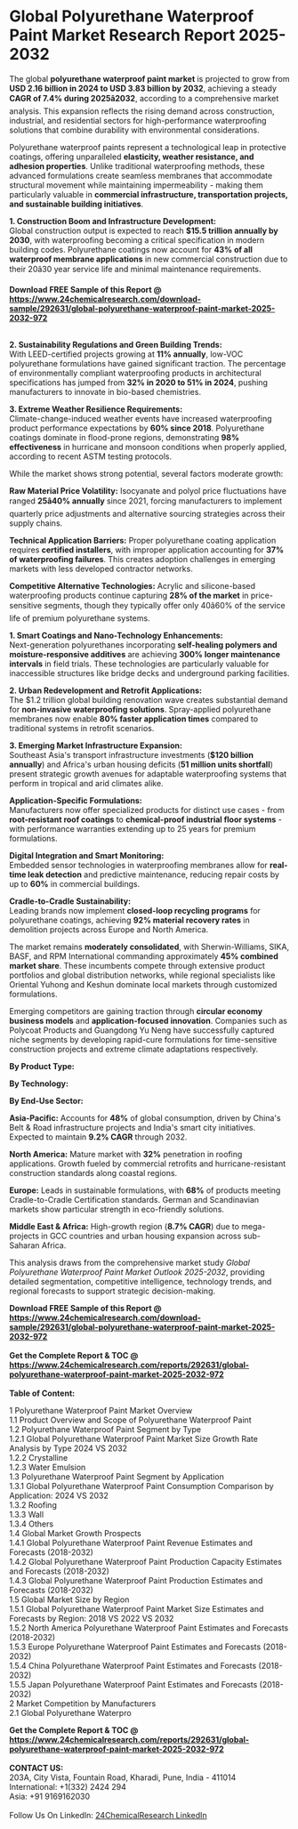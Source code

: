 <h1>Global Polyurethane Waterproof Paint Market Research Report 2025-2032</h1><p>The global <strong>polyurethane waterproof paint market</strong> is projected to grow from <strong>USD 2.16 billion in 2024 to USD 3.83 billion by 2032</strong>, achieving a steady <strong>CAGR of 7.4% during 2025â2032</strong>, according to a comprehensive market analysis. This expansion reflects the rising demand across construction, industrial, and residential sectors for high-performance waterproofing solutions that combine durability with environmental considerations.</p><p>Polyurethane waterproof paints represent a technological leap in protective coatings, offering unparalleled <strong>elasticity, weather resistance, and adhesion properties</strong>. Unlike traditional waterproofing methods, these advanced formulations create seamless membranes that accommodate structural movement while maintaining impermeability - making them particularly valuable in <strong>commercial infrastructure, transportation projects, and sustainable building initiatives</strong>.</p><p><strong>1. Construction Boom and Infrastructure Development:</strong><br>
Global construction output is expected to reach <strong>$15.5 trillion annually by 2030</strong>, with waterproofing becoming a critical specification in modern building codes. Polyurethane coatings now account for <strong>43% of all waterproof membrane applications</strong> in new commercial construction due to their 20â30 year service life and minimal maintenance requirements.</p><div><b>Download FREE Sample of this Report @ 
            <a href="https://www.24chemicalresearch.com/download-sample/292631/global-polyurethane-waterproof-paint-market-2025-2032-972">
            https://www.24chemicalresearch.com/download-sample/292631/global-polyurethane-waterproof-paint-market-2025-2032-972</a></b></div><br><p><strong>2. Sustainability Regulations and Green Building Trends:</strong><br>
With LEED-certified projects growing at <strong>11% annually</strong>, low-VOC polyurethane formulations have gained significant traction. The percentage of environmentally compliant waterproofing products in architectural specifications has jumped from <strong>32% in 2020 to 51% in 2024</strong>, pushing manufacturers to innovate in bio-based chemistries.</p><p><strong>3. Extreme Weather Resilience Requirements:</strong><br>
Climate-change-induced weather events have increased waterproofing product performance expectations by <strong>60% since 2018</strong>. Polyurethane coatings dominate in flood-prone regions, demonstrating <strong>98% effectiveness</strong> in hurricane and monsoon conditions when properly applied, according to recent ASTM testing protocols.</p><p>While the market shows strong potential, several factors moderate growth:</p><p><strong>Raw Material Price Volatility:</strong> Isocyanate and polyol price fluctuations have ranged <strong>25â40% annually</strong> since 2021, forcing manufacturers to implement quarterly price adjustments and alternative sourcing strategies across their supply chains.</p><p><strong>Technical Application Barriers:</strong> Proper polyurethane coating application requires <strong>certified installers</strong>, with improper application accounting for <strong>37% of waterproofing failures</strong>. This creates adoption challenges in emerging markets with less developed contractor networks.</p><p><strong>Competitive Alternative Technologies:</strong> Acrylic and silicone-based waterproofing products continue capturing <strong>28% of the market</strong> in price-sensitive segments, though they typically offer only 40â60% of the service life of premium polyurethane systems.</p><p><strong>1. Smart Coatings and Nano-Technology Enhancements:</strong><br>
Next-generation polyurethanes incorporating <strong>self-healing polymers and moisture-responsive additives</strong> are achieving <strong>300% longer maintenance intervals</strong> in field trials. These technologies are particularly valuable for inaccessible structures like bridge decks and underground parking facilities.</p><p><strong>2. Urban Redevelopment and Retrofit Applications:</strong><br>
The $1.2 trillion global building renovation wave creates substantial demand for <strong>non-invasive waterproofing solutions</strong>. Spray-applied polyurethane membranes now enable <strong>80% faster application times</strong> compared to traditional systems in retrofit scenarios.</p><p><strong>3. Emerging Market Infrastructure Expansion:</strong><br>
Southeast Asia's transport infrastructure investments (<strong>$120 billion annually</strong>) and Africa's urban housing deficits (<strong>51 million units shortfall</strong>) present strategic growth avenues for adaptable waterproofing systems that perform in tropical and arid climates alike.</p><p><strong>Application-Specific Formulations:</strong><br>
	Manufacturers now offer specialized products for distinct use cases - from <strong>root-resistant roof coatings</strong> to <strong>chemical-proof industrial floor systems</strong> - with performance warranties extending up to 25 years for premium formulations.</p><p><strong>Digital Integration and Smart Monitoring:</strong><br>
	Embedded sensor technologies in waterproofing membranes allow for <strong>real-time leak detection</strong> and predictive maintenance, reducing repair costs by up to <strong>60%</strong> in commercial buildings.</p><p><strong>Cradle-to-Cradle Sustainability:</strong><br>
	Leading brands now implement <strong>closed-loop recycling programs</strong> for polyurethane coatings, achieving <strong>92% material recovery rates</strong> in demolition projects across Europe and North America.</p><p>The market remains <strong>moderately consolidated</strong>, with Sherwin-Williams, SIKA, BASF, and RPM International commanding approximately <strong>45% combined market share</strong>. These incumbents compete through extensive product portfolios and global distribution networks, while regional specialists like Oriental Yuhong and Keshun dominate local markets through customized formulations.</p><p>Emerging competitors are gaining traction through <strong>circular economy business models</strong> and <strong>application-focused innovation</strong>. Companies such as Polycoat Products and Guangdong Yu Neng have successfully captured niche segments by developing rapid-cure formulations for time-sensitive construction projects and extreme climate adaptations respectively.</p><p><strong>By Product Type:</strong></p><p><strong>By Technology:</strong></p><p><strong>By End-Use Sector:</strong></p><p><strong>Asia-Pacific:</strong> Accounts for <strong>48%</strong> of global consumption, driven by China's Belt &amp; Road infrastructure projects and India's smart city initiatives. Expected to maintain <strong>9.2% CAGR</strong> through 2032.</p><p><strong>North America:</strong> Mature market with <strong>32%</strong> penetration in roofing applications. Growth fueled by commercial retrofits and hurricane-resistant construction standards along coastal regions.</p><p><strong>Europe:</strong> Leads in sustainable formulations, with <strong>68%</strong> of products meeting Cradle-to-Cradle Certification standards. German and Scandinavian markets show particular strength in eco-friendly solutions.</p><p><strong>Middle East &amp; Africa:</strong> High-growth region (<strong>8.7% CAGR</strong>) due to mega-projects in GCC countries and urban housing expansion across sub-Saharan Africa.</p><p>This analysis draws from the comprehensive market study <em>Global Polyurethane Waterproof Paint Market Outlook 2025-2032</em>, providing detailed segmentation, competitive intelligence, technology trends, and regional forecasts to support strategic decision-making.</p><div><b>Download FREE Sample of this Report @ 
            <a href="https://www.24chemicalresearch.com/download-sample/292631/global-polyurethane-waterproof-paint-market-2025-2032-972">
            https://www.24chemicalresearch.com/download-sample/292631/global-polyurethane-waterproof-paint-market-2025-2032-972</a></b></div><br><div><b>Get the Complete Report & TOC @ 
            <a href="https://www.24chemicalresearch.com/reports/292631/global-polyurethane-waterproof-paint-market-2025-2032-972">
            https://www.24chemicalresearch.com/reports/292631/global-polyurethane-waterproof-paint-market-2025-2032-972</a></b></div><br>
            <b>Table of Content:</b><p>1 Polyurethane Waterproof Paint Market Overview<br />
    1.1 Product Overview and Scope of Polyurethane Waterproof Paint<br />
    1.2 Polyurethane Waterproof Paint Segment by Type<br />
        1.2.1 Global Polyurethane Waterproof Paint Market Size Growth Rate Analysis by Type 2024 VS 2032<br />
        1.2.2 Crystalline<br />
        1.2.3 Water Emulsion<br />
    1.3 Polyurethane Waterproof Paint Segment by Application<br />
        1.3.1 Global Polyurethane Waterproof Paint Consumption Comparison by Application: 2024 VS 2032<br />
        1.3.2 Roofing<br />
        1.3.3 Wall<br />
        1.3.4 Others<br />
    1.4 Global Market Growth Prospects<br />
        1.4.1 Global Polyurethane Waterproof Paint Revenue Estimates and Forecasts (2018-2032)<br />
        1.4.2 Global Polyurethane Waterproof Paint Production Capacity Estimates and Forecasts (2018-2032)<br />
        1.4.3 Global Polyurethane Waterproof Paint Production Estimates and Forecasts (2018-2032)<br />
    1.5 Global Market Size by Region<br />
        1.5.1 Global Polyurethane Waterproof Paint Market Size Estimates and Forecasts by Region: 2018 VS 2022 VS 2032<br />
        1.5.2 North America Polyurethane Waterproof Paint Estimates and Forecasts (2018-2032)<br />
        1.5.3 Europe Polyurethane Waterproof Paint Estimates and Forecasts (2018-2032)<br />
        1.5.4 China Polyurethane Waterproof Paint Estimates and Forecasts (2018-2032)<br />
        1.5.5 Japan Polyurethane Waterproof Paint Estimates and Forecasts (2018-2032)<br />
2 Market Competition by Manufacturers<br />
    2.1 Global Polyurethane Waterpro</p><div><b>Get the Complete Report & TOC @ 
            <a href="https://www.24chemicalresearch.com/reports/292631/global-polyurethane-waterproof-paint-market-2025-2032-972">
            https://www.24chemicalresearch.com/reports/292631/global-polyurethane-waterproof-paint-market-2025-2032-972</a></b></div><br><b>CONTACT US:</b><br>
            203A, City Vista, Fountain Road, Kharadi, Pune, India - 411014<br>
            International: +1(332) 2424 294<br>
            Asia: +91 9169162030 <br><br>
            Follow Us On LinkedIn: <a href="https://www.linkedin.com/company/24chemicalresearch/">24ChemicalResearch LinkedIn</a>